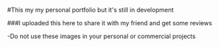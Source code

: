 #This my my personal portfolio but it's still in development

###I uploaded this here to share it with my friend and get some reviews

-Do not use these images in your personal or commercial projects
